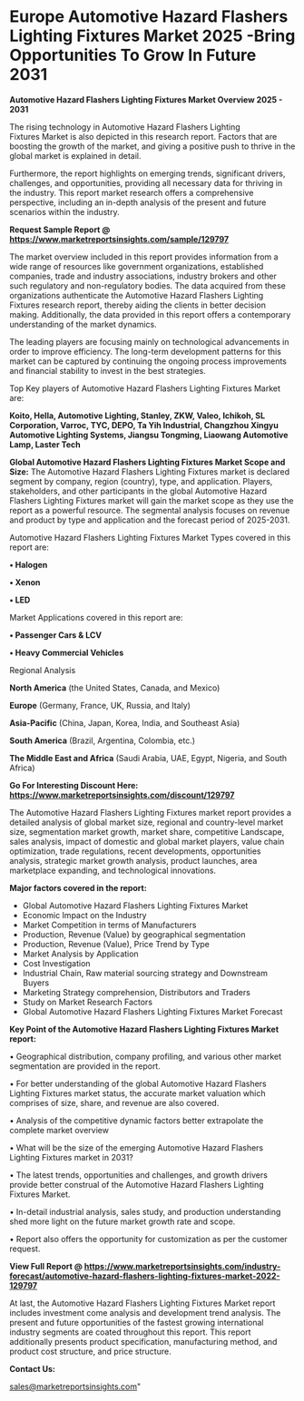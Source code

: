 # Europe Automotive Hazard Flashers Lighting Fixtures Market 2025 -Bring Opportunities To Grow In Future 2031

<Strong> Automotive Hazard Flashers Lighting Fixtures Market Overview 2025 - 2031</strong>

The rising technology in Automotive Hazard Flashers Lighting Fixtures Market is also depicted in this research report. Factors that are boosting the growth of the market, and giving a positive push to thrive in the global market is explained in detail.

Furthermore, the report highlights on emerging trends, significant drivers, challenges, and opportunities, providing all necessary data for thriving in the industry. This report market research offers a comprehensive perspective, including an in-depth analysis of the present and future scenarios within the industry.

<strong>Request Sample Report @ <a href=https://www.marketreportsinsights.com/sample/129797>https://www.marketreportsinsights.com/sample/129797</a></strong>

The market overview included in this report provides information from a wide range of resources like government organizations, established companies, trade and industry associations, industry brokers and other such regulatory and non-regulatory bodies. The data acquired from these organizations authenticate the Automotive Hazard Flashers Lighting Fixtures research report, thereby aiding the clients in better decision making. Additionally, the data provided in this report offers a contemporary understanding of the market dynamics.

The leading players are focusing mainly on technological advancements in order to improve efficiency. The long-term development patterns for this market can be captured by continuing the ongoing process improvements and financial stability to invest in the best strategies.

Top Key players of Automotive Hazard Flashers Lighting Fixtures Market are:

<strong>Koito, Hella, Automotive Lighting, Stanley, ZKW, Valeo, Ichikoh, SL Corporation, Varroc, TYC, DEPO, Ta Yih Industrial, Changzhou Xingyu Automotive Lighting Systems, Jiangsu Tongming, Liaowang Automotive Lamp, Laster Tech</strong>

<strong><b>Global Automotive Hazard Flashers Lighting Fixtures Market Scope and Size:</b></strong>
The Automotive Hazard Flashers Lighting Fixtures market is declared segment by company, region (country), type, and application. Players, stakeholders, and other participants in the global Automotive Hazard Flashers Lighting Fixtures market will gain the market scope as they use the report as a powerful resource. The segmental analysis focuses on revenue and product by type and application and the forecast period of 2025-2031.

Automotive Hazard Flashers Lighting Fixtures Market Types covered in this report are:

<strong>• Halogen

• Xenon

• LED</strong>

Market Applications covered in this report are:

<strong>• Passenger Cars & LCV

• Heavy Commercial Vehicles</strong> 

Regional Analysis

<strong>North America</strong> (the United States, Canada, and Mexico)

<strong>Europe</strong> (Germany, France, UK, Russia, and Italy)

<strong>Asia-Pacific</strong> (China, Japan, Korea, India, and Southeast Asia)

<strong>South America</strong> (Brazil, Argentina, Colombia, etc.)

<strong>The Middle East and Africa</strong> (Saudi Arabia, UAE, Egypt, Nigeria, and South Africa)

<strong>Go For Interesting Discount Here: <a href=https://www.marketreportsinsights.com/discount/129797>https://www.marketreportsinsights.com/discount/129797</a></strong>

The Automotive Hazard Flashers Lighting Fixtures market report provides a detailed analysis of global market size, regional and country-level market size, segmentation market growth, market share, competitive Landscape, sales analysis, impact of domestic and global market players, value chain optimization, trade regulations, recent developments, opportunities analysis, strategic market growth analysis, product launches, area marketplace expanding, and technological innovations.

<strong><b>Major factors covered in the report:</b></strong>
<ul>
  <li>Global Automotive Hazard Flashers Lighting Fixtures Market </li>
  <li>Economic Impact on the Industry</li>
  <li>Market Competition in terms of Manufacturers</li>
  <li>Production, Revenue (Value) by geographical segmentation</li>
  <li>Production, Revenue (Value), Price Trend by Type</li>
  <li>Market Analysis by Application</li>
  <li>Cost Investigation</li>
  <li>Industrial Chain, Raw material sourcing strategy and Downstream Buyers</li>
  <li>Marketing Strategy comprehension, Distributors and Traders</li>
  <li>Study on Market Research Factors</li>
  <li>Global Automotive Hazard Flashers Lighting Fixtures Market Forecast</li>
</ul>

<strong><b>Key Point of the Automotive Hazard Flashers Lighting Fixtures Market report:</b></strong>

• Geographical distribution, company profiling, and various other market segmentation are provided in the report.

• For better understanding of the global Automotive Hazard Flashers Lighting Fixtures market status, the accurate market valuation which comprises of size, share, and revenue are also covered.

• Analysis of the competitive dynamic factors better extrapolate the complete market overview

• What will be the size of the emerging Automotive Hazard Flashers Lighting Fixtures market in 2031?

• The latest trends, opportunities and challenges, and growth drivers provide better construal of the Automotive Hazard Flashers Lighting Fixtures Market.

• In-detail industrial analysis, sales study, and production understanding shed more light on the future market growth rate and scope.

• Report also offers the opportunity for customization as per the customer request.

<strong><b>View Full Report @ <a href=https://www.marketreportsinsights.com/industry-forecast/automotive-hazard-flashers-lighting-fixtures-market-2022-129797>https://www.marketreportsinsights.com/industry-forecast/automotive-hazard-flashers-lighting-fixtures-market-2022-129797</a></b></strong>


At last, the Automotive Hazard Flashers Lighting Fixtures Market report includes investment come analysis and development trend analysis. The present and future opportunities of the fastest growing international industry segments are coated throughout this report. This report additionally presents product specification, manufacturing method, and product cost structure, and price structure.

<strong>Contact Us:</strong>

sales@marketreportsinsights.com"
